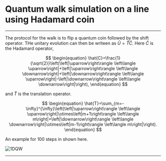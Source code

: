# Quantum walk simulation on a line using Hadamard coin
***

The protocol for the walk is to flip a quantum coin followed by the shift
operator. THe unitary evolution can then be writeen as $\hat{U}=\hat{T}\hat{C}$. Here $\hat{C}$ is the Hadamard
operator,

$$
\begin{equation}
\hat{C}=\frac{1}{\sqrt{2}}\left(\left|\uparrow\right\rangle \left\langle \uparrow\right|+\left|\uparrow\right\rangle \left\langle \downarrow\right|+\left|\downarrow\right\rangle \left\langle \uparrow\right|-\left|\downarrow\right\rangle \left\langle \downarrow\right|\right),
\end{equation}
$$

and $\hat{T}$ is the translation operator.

$$
\begin{equation}
\hat{T}=\sum_{m=-\infty}^{\infty}\left(\left|\uparrow\right\rangle \left\langle \uparrow\right|\otimes\left|m+1\right\rangle \left\langle m\right|+\left|\downarrow\right\rangle \left\langle \downarrow\right|\otimes\left|m-1\right\rangle \left\langle m\right|\right).
\end{equation}
$$

An example for 100 steps in shown here.

![1DQW](https://user-images.githubusercontent.com/100057270/157162175-c494eb78-73f4-46c2-bccd-7069733730b6.svg)
***
